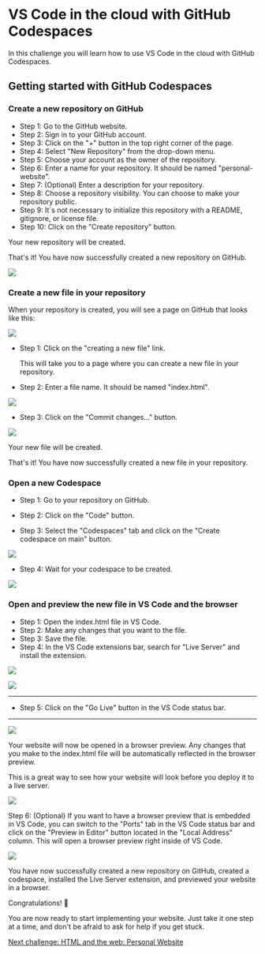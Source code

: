 # VS Code in the cloud with GitHub Codespaces

In this challenge you will learn how to use VS Code in the cloud with GitHub Codespaces.

## Getting started with GitHub Codespaces

### Create a new repository on GitHub

- Step 1: Go to the GitHub website.
- Step 2: Sign in to your GitHub account.
- Step 3: Click on the "+" button in the top right corner of the page.
- Step 4: Select "New Repository" from the drop-down menu.
- Step 5: Choose your account as the owner of the repository.
- Step 6: Enter a name for your repository. It should be named "personal-website".
- Step 7: (Optional) Enter a description for your repository.
- Step 8: Choose a repository visibility. You can choose to make your repository public.
- Step 9: It´s not necessary to initialize this repository with a README, gitignore, or license file.
- Step 10: Click on the "Create repository" button.

Your new repository will be created.

That's it! You have now successfully created a new repository on GitHub.

![](assets/codespaces/codespaces_01.png)

### Create a new file in your repository

When your repository is created, you will see a page on GitHub that looks like this:

![](assets/codespaces/codespaces_02.png)

- Step 1: Click on the "creating a new file" link.

  This will take you to a page where you can create a new file in your repository.

- Step 2: Enter a file name. It should be named "index.html".

![](assets/codespaces/codespaces_03.png)

- Step 3: Click on the "Commit changes…" button.

![](assets/codespaces/codespaces_04.png)

Your new file will be created.

That's it! You have now successfully created a new file in your repository.

### Open a new Codespace

- Step 1: Go to your repository on GitHub.

- Step 2: Click on the "Code" button.

- Step 3: Select the "Codespaces" tab and click on the "Create codespace on main" button.

![](assets/codespaces/codespaces_05.png)

- Step 4: Wait for your codespace to be created.

![](assets/codespaces/codespaces_06.png)

### Open and preview the new file in VS Code and the browser

- Step 1: Open the index.html file in VS Code.
- Step 2: Make any changes that you want to the file.
- Step 3: Save the file.
- Step 4: In the VS Code extensions bar, search for "Live Server" and install the extension.

![](assets/codespaces/codespaces_07.png)

![](assets/codespaces/codespaces_08.png)

---
- Step 5: Click on the "Go Live" button in the VS Code status bar.
---

![](assets/codespaces/codespaces_09.png)

Your website will now be opened in a browser preview. Any changes that you make to the index.html file will be automatically reflected in the browser preview.

This is a great way to see how your website will look before you deploy it to a live server.

![](assets/codespaces/codespaces_10.png)

Step 6: (Optional) If you want to have a browser preview that is embedded in VS Code, you can switch to the "Ports" tab in the VS Code status bar and click on the "Preview in Editor" button located in the "Local Address" column. This will open a browser preview right inside of VS Code.

![](assets/codespaces/codespaces_11.png)

You have now successfully created a new repository on GitHub, created a codespace, installed the Live Server extension, and previewed your website in a browser.

Congratulations! 🎉

You are now ready to start implementing your website. Just take it one step at a time, and don't be afraid to ask for help if you get stuck.

[Next challenge: HTML and the web: Personal Website](../personal-website/README.md)
